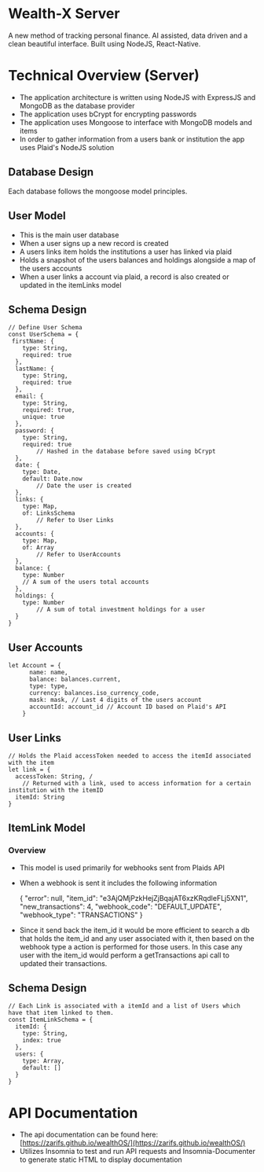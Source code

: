 # Wealth-X Server

A new method of tracking personal finance. AI assisted, data driven and a clean beautiful interface. Built using NodeJS, React-Native.

# Technical Overview (Server)

- The application architecture is written using NodeJS with ExpressJS and MongoDB as the database provider
- The application uses bCrypt for encrypting passwords
- The application uses Mongoose to interface with MongoDB models and items
- In order to gather information from a users bank or institution the app uses Plaid's NodeJS solution

## Database Design

Each database follows the mongoose model principles.

## User Model

- This is the main user database
- When a user signs up a new record is created
- A users links item holds the institutions a user has linked via plaid
- Holds a snapshot of the users balances and holdings alongside a map of the users accounts
- When a user links a account via plaid, a record is also created or updated in the itemLinks model

## Schema Design

    // Define User Schema
    const UserSchema = { 
     firstName: {
        type: String,
        required: true
      },
      lastName: {
        type: String,
        required: true
      },
      email: {
        type: String,
        required: true,
        unique: true
      },
      password: {
        type: String,
        required: true
    		// Hashed in the database before saved using bCrypt
      },
      date: {
        type: Date,
        default: Date.now
    		// Date the user is created
      },
      links: {
        type: Map,
        of: LinksSchema
    		// Refer to User Links
      },
      accounts: {
        type: Map,
        of: Array
    		// Refer to UserAccounts
      },
      balance: {
        type: Number
        // A sum of the users total accounts
      },
      holdings: {
        type: Number
    		// A sum of total investment holdings for a user
      }
    }

## User Accounts

    let Account = {
          name: name,
          balance: balances.current,
          type: type,
          currency: balances.iso_currency_code,
          mask: mask, // Last 4 digits of the users account
          accountId: account_id // Account ID based on Plaid's API
        }

## User Links

    // Holds the Plaid accessToken needed to access the itemId associated with the item
    let link = {
      accessToken: String, /
    	// Returned with a link, used to access information for a certain institution with the itemID
      itemId: String
    }

## ItemLink Model

### Overview

- This model is used primarily for webhooks sent from Plaids API
- When a webhook is sent it includes the following information

    {
        "error": null,
        "item_id": "e3AjQMjPzkHejZjBqajAT6xzKRqdleFLj5XN1",
        "new_transactions": 4,
        "webhook_code": "DEFAULT_UPDATE",
        "webhook_type": "TRANSACTIONS"
    }

- Since it send back the item_id it would be more efficient to search a db that holds the item_id and any user associated with it, then based on the webhook type a action is performed for those users. In this case any user with the item_id would perform a getTransactions api call to updated their transactions.

## Schema Design

    // Each Link is associated with a itemId and a list of Users which have that item linked to them.
    const ItemLinkSchema = {
      itemId: {
        type: String,
        index: true
      },
      users: {
        type: Array,
        default: []
      }
    }

# API Documentation

- The api documentation can be found here: [https://zarifs.github.io/wealthOS/](https://zarifs.github.io/wealthOS/)
- Utilizes Insomnia to test and run API requests and Insomnia-Documenter to generate static HTML to display documentation

